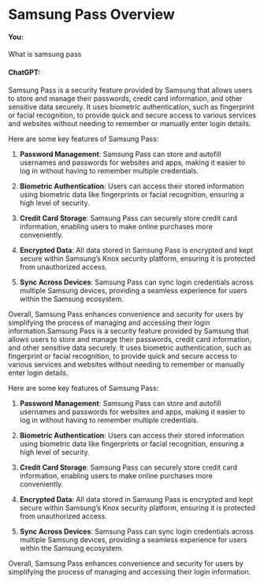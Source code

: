 # Samsung Pass Overview

#### You:
What is samsung pass

#### ChatGPT:
Samsung Pass is a security feature provided by Samsung that allows users to store and manage their passwords, credit card information, and other sensitive data securely. It uses biometric authentication, such as fingerprint or facial recognition, to provide quick and secure access to various services and websites without needing to remember or manually enter login details.

Here are some key features of Samsung Pass:

1. **Password Management**: Samsung Pass can store and autofill usernames and passwords for websites and apps, making it easier to log in without having to remember multiple credentials.

2. **Biometric Authentication**: Users can access their stored information using biometric data like fingerprints or facial recognition, ensuring a high level of security.

3. **Credit Card Storage**: Samsung Pass can securely store credit card information, enabling users to make online purchases more conveniently.

4. **Encrypted Data**: All data stored in Samsung Pass is encrypted and kept secure within Samsung’s Knox security platform, ensuring it is protected from unauthorized access.

5. **Sync Across Devices**: Samsung Pass can sync login credentials across multiple Samsung devices, providing a seamless experience for users within the Samsung ecosystem.

Overall, Samsung Pass enhances convenience and security for users by simplifying the process of managing and accessing their login information.Samsung Pass is a security feature provided by Samsung that allows users to store and manage their passwords, credit card information, and other sensitive data securely. It uses biometric authentication, such as fingerprint or facial recognition, to provide quick and secure access to various services and websites without needing to remember or manually enter login details.

Here are some key features of Samsung Pass:

1. **Password Management**: Samsung Pass can store and autofill usernames and passwords for websites and apps, making it easier to log in without having to remember multiple credentials.

2. **Biometric Authentication**: Users can access their stored information using biometric data like fingerprints or facial recognition, ensuring a high level of security.

3. **Credit Card Storage**: Samsung Pass can securely store credit card information, enabling users to make online purchases more conveniently.

4. **Encrypted Data**: All data stored in Samsung Pass is encrypted and kept secure within Samsung’s Knox security platform, ensuring it is protected from unauthorized access.

5. **Sync Across Devices**: Samsung Pass can sync login credentials across multiple Samsung devices, providing a seamless experience for users within the Samsung ecosystem.

Overall, Samsung Pass enhances convenience and security for users by simplifying the process of managing and accessing their login information.
